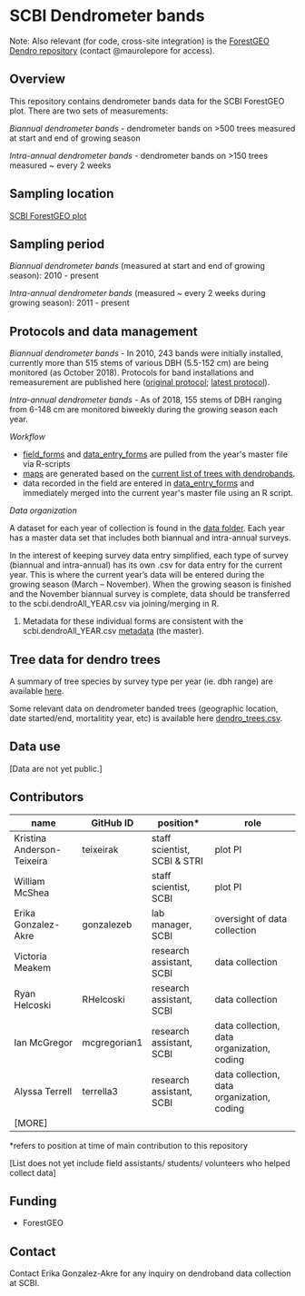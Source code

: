 # SCBI Dendrometer bands

Note: Also relevant (for code, cross-site integration) is the [ForestGEO Dendro repository](https://github.com/forestgeo/dendro) (contact @maurolepore for access).

## Overview 
This repository contains dendrometer bands data for the SCBI ForestGEO plot. There are two sets of measurements: 

*Biannual dendrometer bands* - dendrometer bands on >500 trees measured at start and end of growing season

*Intra-annual dendrometer bands* - dendrometer bands on >150 trees measured ~ every 2 weeks


## Sampling location
[SCBI ForestGEO plot](https://forestgeo.si.edu/sites/north-america/smithsonian-conservation-biology-institute)


## Sampling period
*Biannual dendrometer bands* (measured at start and end of growing season): 2010 - present

*Intra-annual dendrometer bands* (measured ~ every 2 weeks during growing season): 2011 - present


## Protocols and data management
*Biannual dendrometer bands* - In 2010, 243 bands were initially installed, currently more than 515 stems of various DBH (5.5-152 cm) are being monitored (as October 2018). Protocols for band installations and remeasurement are published here ([original protocol](https://forestgeo.si.edu/sites/default/files/metal_band_dendrometer_protocol_done_1.pdf); [latest protocol](https://docs.google.com/document/d/1kCG22EAEnOVxw9Z-cPPvrHIzvRFE-j0U7anTmhJbkqM/edit)).

*Intra-annual dendrometer bands* - 
As of 2018, 155 stems of DBH ranging from 6-148 cm are monitored biweekly during the growing season each year.

*Workflow* 
- [field_forms](https://github.com/SCBI-ForestGEO/Dendrobands/tree/master/resources/field_forms) and [data_entry_forms](https://github.com/SCBI-ForestGEO/Dendrobands/tree/master/resources/data_entry_forms) are pulled from the year's master file via R-scripts
- [maps](https://github.com/SCBI-ForestGEO/Dendrobands/tree/master/resources/maps) are generated based on the [current list of trees with dendrobands](https://github.com/SCBI-ForestGEO/Dendrobands/blob/master/data/dendro_trees.csv). 
- data recorded in the field are entered in [data_entry_forms](https://github.com/SCBI-ForestGEO/Dendrobands/tree/master/resources/data_entry_forms) and immediately merged into the current year's master file using an R script.

*Data organization* 

A dataset for each year of collection is found in the [data folder](https://github.com/SCBI-ForestGEO/Dendrobands/tree/master/data). Each year has a master data set that includes both biannual and intra-annual surveys.

In the interest of keeping survey data entry simplified, each type of survey (biannual and intra-annual) has its own .csv for data entry for the current year. This is where the current year’s data will be entered during the growing season (March – November). When the growing season is finished and the November biannual survey is complete, data should be transferred to the scbi.dendroAll_YEAR.csv via joining/merging in R. 
1.	Metadata for these individual forms are consistent with the scbi.dendroAll_YEAR.csv [metadata](https://github.com/SCBI-ForestGEO/Dendrobands/blob/master/data/metadata/scbi.dendroALL_%5BYEAR%5D_metadata.csv) (the master).

## Tree data for dendro trees
A summary of tree species by survey type per year (ie. dbh range) are available [here](https://github.com/SCBI-ForestGEO/Dendrobands/tree/master/results/dendro_trees_dbhcount).

Some relevant data on dendrometer banded trees (geographic location, date started/end, mortalitity year, etc) is available here [dendro_trees.csv](https://github.com/SCBI-ForestGEO/Dendrobands/blob/master/data/dendro_trees.csv).

## Data use

[Data are not yet public.]

## Contributors
| name | GitHub ID| position* | role |
| -----| ---- | ---- |---- |
| Kristina Anderson-Teixeira | teixeirak | staff scientist, SCBI & STRI | plot PI |
| William McShea |  | staff scientist, SCBI | plot PI |
| Erika Gonzalez-Akre | gonzalezeb | lab manager, SCBI | oversight of data collection |
| Victoria Meakem |  | research assistant, SCBI |  data collection |
| Ryan Helcoski | RHelcoski | research assistant, SCBI | data collection |
| Ian McGregor | mcgregorian1 | research assistant, SCBI | data collection, data organization, coding |
| Alyssa Terrell | terrella3 | research assistant, SCBI | data collection, data organization, coding |
| [MORE]| | | |
 
*refers to position at time of main contribution to this repository

[List does not yet include field assistants/ students/ volunteers who helped collect data]

## Funding 
- ForestGEO 

## Contact
Contact Erika Gonzalez-Akre for any inquiry on dendroband data collection at SCBI.

